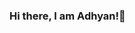 ### Hi there, I am Adhyan!👋

<!--
**Adhyan31/Adhyan31** is a ✨ _special_ ✨ repository because its `README.md` (this file) appears on your GitHub profile.

- 🔭 I’m currently pursuing my bachelors from KIIT University in Electronics and Telecommunication Engineering
- 🌱 I’m currently learning Data Science, Machine Learning and Deep Learning Technologies
- 💻 I’m looking for opportunities in *Software Engineering*, *Data Science* and *Machine Learning* domains
- 🤝🏻 I'm open for collaborations in *Data Science* and *Machine Learning* domains.
- 🎯 Goal (2021): Contribute openly to *Data Science* and *Machine Learning* community.
- 📌 Scroll down to see my *Repositories*.

### Reach out to me on
- ⚡ Linkedin- https://www.linkedin.com/in/adhyanmaji/
- ⚡ Kaggle- https://www.kaggle.com/adhyanmaji31
- ⚡ Email- (adhyan.maji@gmail.com)
-->

